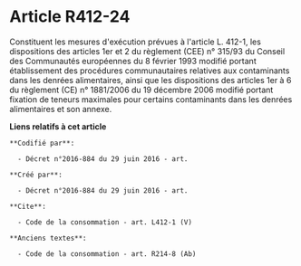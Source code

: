 # Article R412-24

Constituent les mesures d'exécution prévues à l'article L. 412-1, les dispositions des articles 1er et 2 du règlement (CEE)
n° 315/93 du Conseil des Communautés européennes du 8 février 1993 modifié portant établissement des procédures
communautaires relatives aux contaminants dans les denrées alimentaires, ainsi que les dispositions des articles 1er à 6 du
règlement (CE) n° 1881/2006 du 19 décembre 2006 modifié portant fixation de teneurs maximales pour certains contaminants dans
les denrées alimentaires et son annexe.

**Liens relatifs à cet article**

	**Codifié par**:

	  - Décret n°2016-884 du 29 juin 2016 - art.

	**Créé par**:

	  - Décret n°2016-884 du 29 juin 2016 - art.

	**Cite**:

	  - Code de la consommation - art. L412-1 (V)

	**Anciens textes**:

	  - Code de la consommation - art. R214-8 (Ab)
